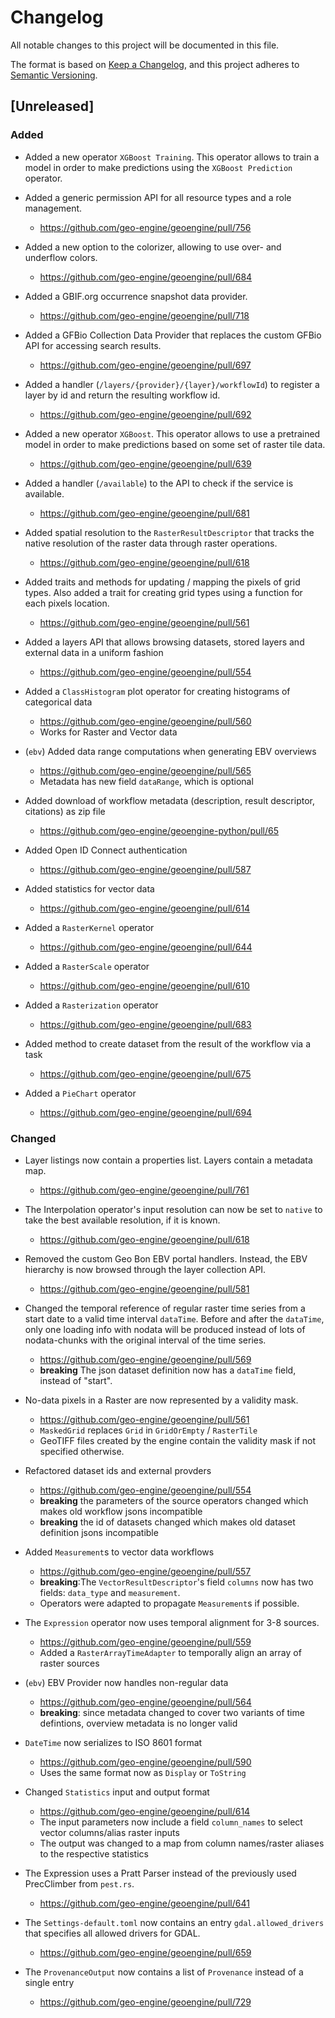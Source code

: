 # Changelog

All notable changes to this project will be documented in this file.

The format is based on [Keep a Changelog](https://keepachangelog.com/en/1.0.0/),
and this project adheres to [Semantic Versioning](https://semver.org/spec/v2.0.0.html).

## [Unreleased]

### Added

- Added a new operator `XGBoost Training`. This operator allows to train a model in order to make predictions using the `XGBoost Prediction` operator.

- Added a generic permission API for all resource types and a role management.

  - https://github.com/geo-engine/geoengine/pull/756

- Added a new option to the colorizer, allowing to use over- and underflow colors.

  - https://github.com/geo-engine/geoengine/pull/684

- Added a GBIF.org occurrence snapshot data provider.

  - https://github.com/geo-engine/geoengine/pull/718

- Added a GFBio Collection Data Provider that replaces the custom GFBio API for accessing search results.

  - https://github.com/geo-engine/geoengine/pull/697

- Added a handler (`/layers/{provider}/{layer}/workflowId`) to register a layer by id and return the resulting workflow id.

  - https://github.com/geo-engine/geoengine/pull/692

- Added a new operator `XGBoost`. This operator allows to use a pretrained model in order to make predictions based on some set of raster tile data.

  - https://github.com/geo-engine/geoengine/pull/639

- Added a handler (`/available`) to the API to check if the service is available.

  - https://github.com/geo-engine/geoengine/pull/681

- Added spatial resolution to the `RasterResultDescriptor` that tracks the native resolution of the raster data through raster operations.

  - https://github.com/geo-engine/geoengine/pull/618

- Added traits and methods for updating / mapping the pixels of grid types. Also added a trait for creating grid types using a function for each pixels location.

  - https://github.com/geo-engine/geoengine/pull/561

- Added a layers API that allows browsing datasets, stored layers and external data in a uniform fashion

  - https://github.com/geo-engine/geoengine/pull/554

- Added a `ClassHistogram` plot operator for creating histograms of categorical data

  - https://github.com/geo-engine/geoengine/pull/560
  - Works for Raster and Vector data

- (`ebv`) Added data range computations when generating EBV overviews

  - https://github.com/geo-engine/geoengine/pull/565
  - Metadata has new field `dataRange`, which is optional

- Added download of workflow metadata (description, result descriptor, citations) as zip file

  - https://github.com/geo-engine/geoengine-python/pull/65

- Added Open ID Connect authentication

  - https://github.com/geo-engine/geoengine/pull/587

- Added statistics for vector data

  - https://github.com/geo-engine/geoengine/pull/614

- Added a `RasterKernel` operator

  - https://github.com/geo-engine/geoengine/pull/644

- Added a `RasterScale` operator

  - https://github.com/geo-engine/geoengine/pull/610

- Added a `Rasterization` operator

  - https://github.com/geo-engine/geoengine/pull/683

- Added method to create dataset from the result of the workflow via a task

  - https://github.com/geo-engine/geoengine/pull/675

- Added a `PieChart` operator

  - https://github.com/geo-engine/geoengine/pull/694

### Changed

- Layer listings now contain a properties list. Layers contain a metadata map.

  - https://github.com/geo-engine/geoengine/pull/761

- The Interpolation operator's input resolution can now be set to `native` to take the best available resolution, if it is known.

  - https://github.com/geo-engine/geoengine/pull/618

- Removed the custom Geo Bon EBV portal handlers. Instead, the EBV hierarchy is now browsed through the layer collection API.

  - https://github.com/geo-engine/geoengine/pull/581

- Changed the temporal reference of regular raster time series from a start date to a valid time interval `dataTime`. Before and after the `dataTime`, only one loading info with nodata will be produced instead of lots of nodata-chunks with the original interval of the time series.

  - https://github.com/geo-engine/geoengine/pull/569
  - **breaking** The json dataset definition now has a `dataTime` field, instead of "start".

- No-data pixels in a Raster are now represented by a validity mask.

  - https://github.com/geo-engine/geoengine/pull/561
  - `MaskedGrid` replaces `Grid` in `GridOrEmpty` / `RasterTile`
  - GeoTIFF files created by the engine contain the validity mask if not specified otherwise.

- Refactored dataset ids and external provders

  - https://github.com/geo-engine/geoengine/pull/554
  - **breaking** the parameters of the source operators changed which makes old workflow jsons incompatible
  - **breaking** the id of datasets changed which makes old dataset definition jsons incompatible

- Added `Measurement`s to vector data workflows

  - https://github.com/geo-engine/geoengine/pull/557
  - **breaking**:The `VectorResultDescriptor`'s field `columns` now has two fields: `data_type` and `measurement`.
  - Operators were adapted to propagate `Measurement`s if possible.

- The `Expression` operator now uses temporal alignment for 3-8 sources.

  - https://github.com/geo-engine/geoengine/pull/559
  - Added a `RasterArrayTimeAdapter` to temporally align an array of raster sources

- (`ebv`) EBV Provider now handles non-regular data

  - https://github.com/geo-engine/geoengine/pull/564
  - **breaking**: since metadata changed to cover two variants of time defintions, overview metadata is no longer valid

- `DateTime` now serializes to ISO 8601 format

  - https://github.com/geo-engine/geoengine/pull/590
  - Uses the same format now as `Display` or `ToString`

- Changed `Statistics` input and output format

  - https://github.com/geo-engine/geoengine/pull/614
  - The input parameters now include a field `column_names` to select vector columns/alias raster inputs
  - The output was changed to a map from column names/raster aliases to the respective statistics

- The Expression uses a Pratt Parser instead of the previously used PrecClimber from `pest.rs`.

  - https://github.com/geo-engine/geoengine/pull/641

- The `Settings-default.toml` now contains an entry `gdal.allowed_drivers` that specifies all allowed drivers for GDAL.

  - https://github.com/geo-engine/geoengine/pull/659

- The `ProvenanceOutput` now contains a list of `Provenance` instead of a single entry

  - https://github.com/geo-engine/geoengine/pull/729
